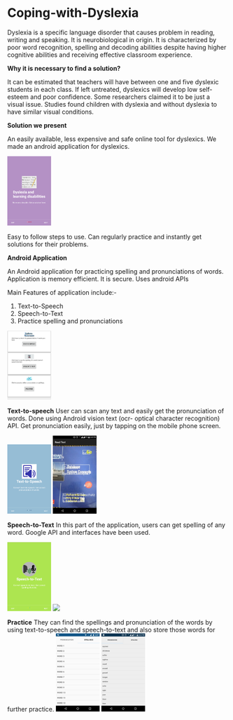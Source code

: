 # Coping-with-Dyslexia

Dyslexia is a specific language disorder that causes problem in reading, writing and speaking. It is neurobiological in origin. It is characterized by poor word recognition, spelling and decoding abilities despite having higher cognitive abilities and receiving effective classroom experience.

**Why it is necessary to find a solution?**

It can be estimated that teachers will have between one and five dyslexic students in each class. If left untreated, dyslexics will develop low self-esteem and poor confidence.
Some researchers claimed it to be just a visual issue. Studies found children with dyslexia and without dyslexia to have
similar visual conditions.

**Solution we present**

An easily available, less expensive and safe online tool for dyslexics.
We made an android application for dyslexics.

<img src="https://github.com/Isha-git/Coping-with-Dyslexia/blob/master/Images/StartPage.png" width="100">

Easy to follow steps to use.
Can regularly practice and instantly get solutions for their problems.

**Android Application**

An Android application for practicing spelling and pronunciations of words.
Application is memory efficient.
It is secure.
Uses android APIs

Main Features of application include:-
1) Text-to-Speech
2) Speech-to-Text
3) Practice spelling and pronunciations

<img src="https://github.com/Isha-git/Coping-with-Dyslexia/blob/master/Images/HomePage.png" width="100">

**Text-to-speech**
User can scan any text and easily get the pronunciation of words.
Done using Android vision text (ocr- optical character recognition) API.
Get pronunciation easily, just by tapping on the mobile phone screen.

<img src="https://github.com/Isha-git/Coping-with-Dyslexia/blob/master/Images/TextToSpeech.png" width="100">
<img src="https://github.com/Isha-git/Coping-with-Dyslexia/blob/master/Images/TextToSpeechExample.jpeg" width="100">

**Speech-to-Text**
In this part of the application, users can get spelling of any word.
Google API and interfaces have been used.

<img src="https://github.com/Isha-git/Coping-with-Dyslexia/blob/master/Images/SpeechToText.png" width="100">
<img src="https://github.com/Isha-git/Coping-with-Dyslexia/blob/master/Images/SpeechToTextExample.jpeg" width="100">

**Practice**
They can find the spellings and pronunciation of the words by using text-to-speech and speech-to-text and also store those words for further practice.
<img src="https://github.com/Isha-git/Coping-with-Dyslexia/blob/master/Images/PracticeSpelling.jpeg" width="100">
<img src="https://github.com/Isha-git/Coping-with-Dyslexia/blob/master/Images/PracticePronunciation.jpeg" width="100">
